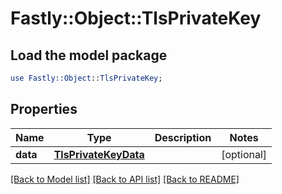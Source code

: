 # Fastly::Object::TlsPrivateKey

## Load the model package
```perl
use Fastly::Object::TlsPrivateKey;
```

## Properties
Name | Type | Description | Notes
------------ | ------------- | ------------- | -------------
**data** | [**TlsPrivateKeyData**](TlsPrivateKeyData.md) |  | [optional] 

[[Back to Model list]](../README.md#documentation-for-models) [[Back to API list]](../README.md#documentation-for-api-endpoints) [[Back to README]](../README.md)


